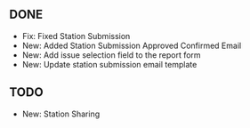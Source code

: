 DONE
----------
* Fix: Fixed Station Submission 
* New: Added Station Submission Approved Confirmed Email
* New: Add issue selection field to the report form
* New: Update station submission email template

TODO
----------
* New: Station Sharing
